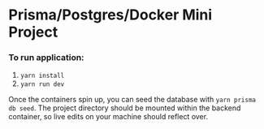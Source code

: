 # Prisma/Postgres/Docker Mini Project

### To run application:

1. `yarn install`
2. `yarn run dev`

Once the containers spin up, you can seed the database with `yarn prisma db seed`. The project directory should be mounted within the backend container, so live edits on your machine should reflect over.
